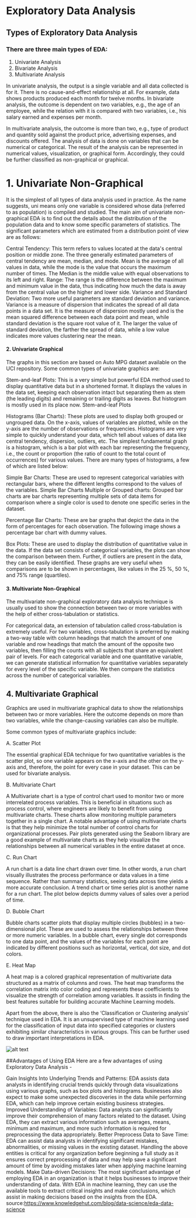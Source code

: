 # Exploratory Data Analysis
## Types of Exploratory Data Analysis
### There are three main types of EDA:

1. Univariate Analysis
2. Bivariate Analysis
3. Multivariate Analysis
   
In univariate analysis, the output is a single variable and all data collected is for it. There is no cause-and-effect relationship at all. For example, data shows products produced each month for twelve months. In bivariate analysis, the outcome is dependent on two variables, e.g., the age of an employee, while the relation with it is compared with two variables, i.e., his salary earned and expenses per month.  

In multivariate analysis, the outcome is more than two, e.g., type of product and quantity sold against the product price, advertising expenses, and discounts offered. The analysis of data is done on variables that can be numerical or categorical. The result of the analysis can be represented in numerical values, visualization, or graphical form. Accordingly, they could be further classified as non-graphical or graphical. 

# 1. Univariate Non-Graphical
It is the simplest of all types of data analysis used in practice. As the name suggests, uni means only one variable is considered whose data (referred to as population) is compiled and studied. The main aim of univariate non-graphical EDA is to find out the details about the distribution of the population data and to know some specific parameters of statistics. The significant parameters which are estimated from a distribution point of view are as follows: 

Central Tendency: This term refers to values located at the data's central position or middle zone. The three generally estimated parameters of central tendency are mean, median, and mode. Mean is the average of all values in data, while the mode is the value that occurs the maximum number of times. The Median is the middle value with equal observations to its left and right. 
Range: The range is the difference between the maximum and minimum value in the data, thus indicating how much the data is away from the central value on the higher and lower side. 
Variance and Standard Deviation: Two more useful parameters are standard deviation and variance. Variance is a measure of dispersion that indicates the spread of all data points in a data set. It is the measure of dispersion mostly used and is the mean squared difference between each data point and mean, while standard deviation is the square root value of it. The larger the value of standard deviation, the farther the spread of data, while a low value indicates more values clustering near the mean. 
#### 2. Univariate Graphical
The graphs in this section are based on Auto MPG dataset available on the UCI repository. Some common types of univariate graphics are: 

Stem-and-leaf Plots: This is a very simple but powerful EDA method used to display quantitative data but in a shortened format. It displays the values in the data set, keeping each observation intact but separating them as stem (the leading digits) and remaining or trailing digits as leaves. But histogram is mostly used in its place now.
Stem-and-leaf Plots


Histograms (Bar Charts): These plots are used to display both grouped or ungrouped data. On the x-axis, values of variables are plotted, while on the y-axis are the number of observations or frequencies. Histograms are very simple to quickly understand your data, which tell about values of data like central tendency, dispersion, outliers, etc. The simplest fundamental graph is a histogram, which is a bar plot with each bar representing the frequency, i.e., the count or proportion (the ratio of count to the total count of occurrences) for various values. 
There are many types of histograms, a few of which are listed below: 

Simple Bar Charts: These are used to represent categorical variables with rectangular bars, where the different lengths correspond to the values of the variables. 
Simple Bar Charts
Multiple or Grouped charts: Grouped bar charts are bar charts representing multiple sets of data items for comparison where a single color is used to denote one specific series in the dataset.  

Percentage Bar Charts: These are bar graphs that depict the data in the form of percentages for each observation. The following image shows a percentage bar chart with dummy values.  

Box Plots: These are used to display the distribution of quantitative value in the data. If the data set consists of categorical variables, the plots can show the comparison between them. Further, if outliers are present in the data, they can be easily identified. These graphs are very useful when comparisons are to be shown in percentages, like values in the 25 %, 50 %, and 75% range (quartiles).  

#### 3.  Multivariate Non-Graphical    
The multivariate non-graphical exploratory data analysis technique is usually used to show the connection between two or more variables with the help of either cross-tabulation or statistics.   

For categorical data, an extension of tabulation called cross-tabulation is extremely useful. For two variables, cross-tabulation is preferred by making a two-way table with column headings that match the amount of one variable and row headings that match the amount of the opposite two variables, then filling the counts with all subjects that share an equivalent pair of levels. 
For each categorical variable and one quantitative variable, we can generate statistical information for quantitative variables separately for every level of the specific variable. We then compare the statistics across the number of categorical variables. 
## 4. Multivariate Graphical  
Graphics are used in multivariate graphical data to show the relationships between two or more variables. Here the outcome depends on more than two variables, while the change-causing variables can also be multiple.  

Some common types of multivariate graphics include:

A. Scatter Plot  

The essential graphical EDA technique for two quantitative variables is the scatter plot, so one variable appears on the x-axis and the other on the y-axis and, therefore, the point for every case in your dataset. This can be used for bivariate analysis. 


B. Multivariate Chart  

A Multivariate chart is a type of control chart used to monitor two or more interrelated process variables. This is beneficial in situations such as process control, where engineers are likely to benefit from using multivariate charts. These charts allow monitoring multiple parameters together in a single chart. A notable advantage of using multivariate charts is that they help minimize the total number of control charts for organizational processes. Pair plots generated using the Seaborn library are a good example of multivariate charts as they help visualize the relationships between all numerical variables in the entire dataset at once.




C. Run Chart  

A run chart is a data line chart drawn over time. In other words, a run chart visually illustrates the process performance or data values in a time sequence. Rather than summary statistics, seeing data across time yields a more accurate conclusion. A trend chart or time series plot is another name for a run chart. The plot below depicts dummy values of sales over a period of time.




D. Bubble Chart  

Bubble charts scatter plots that display multiple circles (bubbles) in a two-dimensional plot. These are used to assess the relationships between three or more numeric variables. In a bubble chart, every single dot corresponds to one data point, and the values of the variables for each point are indicated by different positions such as horizontal, vertical, dot size, and dot colors.




E. Heat Map  

A heat map is a colored graphical representation of multivariate data structured as a matrix of columns and rows. The heat map transforms the correlation matrix into color coding and represents these coefficients to visualize the strength of correlation among variables. It assists in finding the best features suitable for building accurate Machine Learning models.

Apart from the above, there is also the ‘Classification or Clustering analysis’ technique used in EDA. It is an unsupervised type of machine learning used for the classification of input data into specified categories or clusters exhibiting similar characteristics in various groups. This can be further used to draw important interpretations in EDA. 

![alt text](https://www.knowledgehut.com/_next/image?url=https%3A%2F%2Fd2o2utebsixu4k.cloudfront.net%2Fmedia%2Fimages%2F1713966453548-eda%20data%20science-06.jpg&w=1080&q=75)

##Advantages of Using EDA
Here are a few advantages of using Exploratory Data Analysis - 

Gain Insights Into Underlying Trends and Patterns: EDA assists data analysts in identifying crucial trends quickly through data visualizations using various graphs, such as box plots and histograms. Businesses also expect to make some unexpected discoveries in the data while performing EDA, which can help improve certain existing business strategies.  
Improved Understanding of Variables: Data analysts can significantly improve their comprehension of many factors related to the dataset. Using EDA, they can extract various information such as averages, means, minimum and maximum, and more such information is required for preprocessing the data appropriately. 
Better Preprocess Data to Save Time: EDA can assist data analysts in identifying significant mistakes, abnormalities, or missing values in the existing dataset. Handling the above entities is critical for any organization before beginning a full study as it ensures correct preprocessing of data and may help save a significant amount of time by avoiding mistakes later when applying machine learning models. 
Make Data-driven Decisions: The most significant advantage of employing EDA in an organization is that it helps businesses to improve their understanding of data. With EDA in machine learning, they can use the available tools to extract critical insights and make conclusions, which assist in making decisions based on the insights from the EDA.  
source:https://www.knowledgehut.com/blog/data-science/eda-data-science
